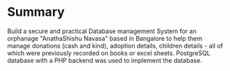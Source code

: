 # Summary

Build a secure and practical Database management System for an orphanage "AnathaShishu Navasa" based in Bangalore to help them manage donations (cash and kind), adoption details, children details - all of which were previously recorded on books or excel sheets.  PostgreSQL database with a PHP backend was used to implement the database.
